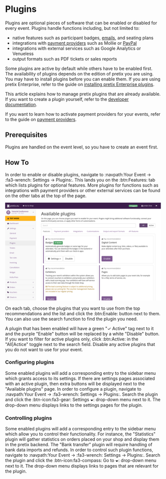 # Plugins

Plugins are optional pieces of software that can be enabled or disabled for every event. 
Plugins handle functions including, but not limited to: 

 - native features such as participant badges, [emails](../email.md), and seating plans
 - integrations with [payment providers](../payment/index.md) such as Mollie or [PayPal](../payment/paypal.md)
 - integrations with external services such as Google Analytics or Venueless 
 - output formats such as PDF tickets or sales reports 

Some plugins are active by default while others have to be enabled first. 
The availability of plugins depends on the edition of pretix you are using. 
You may have to install plugins before you can enable them. 
If you are using pretix Enterprise, refer to the guide on [installing pretix Enterprise plugins](../../self-hosting/installation/enterprise.md). 

This article explains how to manage pretix plugins that are already available. 
If you want to create a plugin yourself, refer to the [developer documentation](https://docs.pretix.eu/dev/).

If you want to learn how to activate payment providers for your events, refer to the guide on [payment providers](../payment/index.md). 

## Prerequisites

Plugins are handled on the event level, so you have to create an event first. 

## How To 

In order to enable or disable plugins, navigate to :navpath:Your Event → :fa3-wrench: Settings → Plugins:. 
This lands you on the :btn:Features: tab which lists plugins for optional features. 
More plugins for functions such as integrations with payment providers or other external services can be found on the other tabs at the top of the page. 

![Available plugins page, the 'features' tab is open. Top recommendations Badges, Digital Content, Exhibitors and Pages are displayed. Badges is active and has buttons for settings and disabling the plugin.](../../assets/screens/plugins/available.png "Plugins Features top recommendations")

On each tab, choose the plugins that you want to use from the top recommendations and the list and click the :btn:Enable: button next to them. 
You can also use the search function to find the plugin you need. 

A plugin that has been enabled will have a green "✓ Active" tag next to it and the purple "Enable" button will be replaced by a white "Disable" button. 
If you want to filter for active plugins only, click :btn:Active: in the "All|Actice" toggle next to the search field. 
Disable any active plugins that you do not want to use for your event. 

### Configuring plugins

Some enabled plugins will add a corresponding entry to the sidebar menu which grants access to its settings. 
If there are settings pages associated with an active plugin, then extra buttons will be displayed next to the "Available plugins" page. 
In order to configure a plugin, navigate to :navpath:Your Event → :fa3-wrench: Settings → Plugins:. 
Search the plugin and click the :btn-icon:fa3-gear: Settings 🞃: drop-down menu next to it. 
The drop-down menu displays links to the settings pages for the plugin. 

### Controlling plugins 

Some enabled plugins will add a corresponding entry to the sidebar menu which allow you to control their functionality. 
For instance, the "Statistics" plugin will gather statistics on orders placed on your shop and display them in the pretix backend. 
The "Bank transfer" plugin will require handling of bank data imports and refunds. 
In order to control such plugin functions, navigate to :navpath:Your Event → :fa3-wrench: Settings → Plugins:. 
Search the plugin and click the :btn-icon:fa3-compass: Go to 🞃: drop-down menu next to it. 
The drop-down menu displays links to pages that are relevant for the plugin. 
